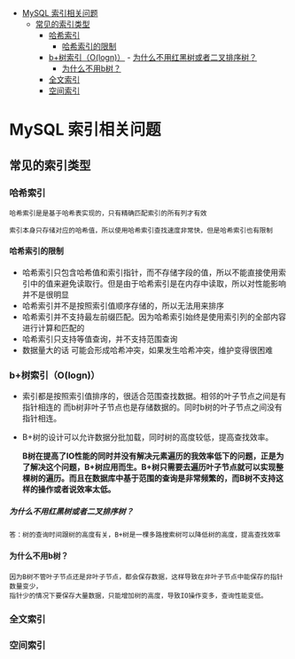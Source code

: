 
- [MySQL 索引相关问题](#mysql-索引相关问题)
    - [常见的索引类型](#常见的索引类型)
        - [哈希索引](#哈希索引)
            - [哈希索引的限制](#哈希索引的限制)
        - [b+树索引（O(logn)）](#b树索引ologn)
                - [为什么不用红黑树或者二叉排序树？](#为什么不用红黑树或者二叉排序树)
            - [为什么不用b树？](#为什么不用b树)
        - [全文索引](#全文索引)
        - [空间索引](#空间索引)

# MySQL 索引相关问题

## 常见的索引类型

### 哈希索引
    哈希索引是是基于哈希表实现的，只有精确匹配索引的所有列才有效

    索引本身只存储对应的哈希值，所以使用哈希索引查找速度非常快，但是哈希索引也有限制

#### 哈希索引的限制
- 哈希索引只包含哈希值和索引指针，而不存储字段的值，所以不能直接使用索引中的值来避免读取行。但是由于哈希索引是在内存中读取，所以对性能影响并不是很明显
- 哈希索引并不是按照索引值顺序存储的，所以无法用来排序
- 哈希索引并不支持最左前缀匹配。因为哈希索引始终是使用索引列的全部内容进行计算和匹配的
- 哈希索引只支持等值查询，并不支持范围查询
- 数据量大的话 可能会形成哈希冲突，如果发生哈希冲突，维护变得很困难

### b+树索引（O(logn)）

- 索引都是按照索引值排序的，很适合范围查找数据。相邻的叶子节点之间是有指针相连的 而b树非叶子节点也是存储数据的。同时b树的叶子节点之间没有指针相连。
- B+树的设计可以允许数据分批加载，同时树的高度较低，提高查找效率。
  

  **B树在提高了IO性能的同时并没有解决元素遍历的我效率低下的问题，正是为了解决这个问题，B+树应用而生。B+树只需要去遍历叶子节点就可以实现整棵树的遍历。而且在数据库中基于范围的查询是非常频繁的，而B树不支持这样的操作或者说效率太低。**


##### 为什么不用红黑树或者二叉排序树？

    答：树的查询时间跟树的高度有关，B+树是一棵多路搜索树可以降低树的高度，提高查找效率

#### 为什么不用b树？
    因为B树不管叶子节点还是非叶子节点，都会保存数据，这样导致在非叶子节点中能保存的指针数量变少，
    指针少的情况下要保存大量数据，只能增加树的高度，导致IO操作变多，查询性能变低。

### 全文索引

### 空间索引
